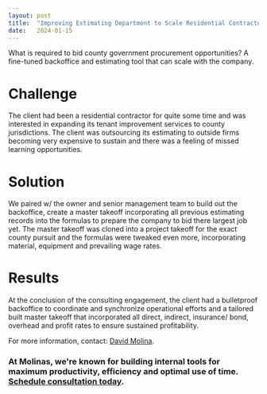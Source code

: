 ```yaml
---
layout: post
title:  "Improving Estimating Department to Scale Residential Contractor"
date:   2024-01-15
---
```


<p class="intro"><span class="dropcap">W</span>hat is required to bid county government procurement opportunities? A fine-tuned backoffice and estimating tool that can scale with the company.</p>

# Challenge
The client had been a residential contractor for quite some time and was interested in expanding its tenant improvement services to county jurisdictions. The client was outsourcing its estimating to outside firms becoming very expensive to sustain and there was a feeling of missed learning opportunities.

# Solution
We paired w/ the owner and senior management team to build out the backoffice, create a master takeoff incorporating all previous estimating records into the formulas to prepare the company to bid there largest job yet. The master takeoff was cloned into a project takeoff for the exact county pursuit and the formulas were tweaked even more, incorporating material, equipment and prevailing wage rates.

# Results
At the conclusion of the consulting engagement, the client had a bulletproof backoffice to coordinate and synchronize operational efforts and a tailored built master takeoff that incorporated all direct, indirect, insurance/ bond, overhead and profit rates to ensure sustained profitability.

For more information, contact: [David Molina](/about).

### At Molinas, we're known for building internal tools for maximum productivity, efficiency and optimal use of time. [Schedule consultation today](/contact).
